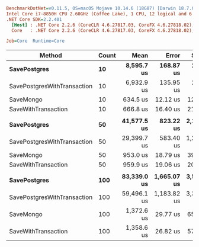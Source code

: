 ``` ini

BenchmarkDotNet=v0.11.5, OS=macOS Mojave 10.14.6 (18G87) [Darwin 18.7.0]
Intel Core i7-8850H CPU 2.60GHz (Coffee Lake), 1 CPU, 12 logical and 6 physical cores
.NET Core SDK=2.2.401
  [Host] : .NET Core 2.2.6 (CoreCLR 4.6.27817.03, CoreFX 4.6.27818.02), 64bit RyuJIT
  Core   : .NET Core 2.2.6 (CoreCLR 4.6.27817.03, CoreFX 4.6.27818.02), 64bit RyuJIT

Job=Core  Runtime=Core  

```
|                      Method | Count |        Mean |       Error |      StdDev | Ratio | RatioSD |
|---------------------------- |------ |------------:|------------:|------------:|------:|--------:|
|                **SavePostgres** |    **10** |  **8,595.7 us** |   **168.87 us** |   **236.73 us** | **13.73** |    **0.42** |
| SavePostgresWithTransaction |    10 |  6,932.9 us |   135.95 us |   215.63 us | 10.88 |    0.43 |
|                   SaveMongo |    10 |    634.5 us |    12.12 us |    12.45 us |  1.00 |    0.00 |
|         SaveWithTransaction |    10 |    666.8 us |    16.40 us |    21.90 us |  1.05 |    0.04 |
|                             |       |             |             |             |       |         |
|                **SavePostgres** |    **50** | **41,577.5 us** |   **823.22 us** | **2,110.23 us** | **43.57** |    **2.99** |
| SavePostgresWithTransaction |    50 | 29,399.7 us |   583.40 us | 1,217.77 us | 30.89 |    1.68 |
|                   SaveMongo |    50 |    953.0 us |    18.79 us |    39.63 us |  1.00 |    0.00 |
|         SaveWithTransaction |    50 |    959.9 us |    19.06 us |    20.39 us |  1.02 |    0.04 |
|                             |       |             |             |             |       |         |
|                **SavePostgres** |   **100** | **83,339.0 us** | **1,665.07 us** | **3,548.40 us** | **60.83** |    **4.03** |
| SavePostgresWithTransaction |   100 | 59,496.1 us | 1,183.82 us | 3,319.56 us | 44.35 |    2.87 |
|                   SaveMongo |   100 |  1,372.6 us |    29.77 us |    65.96 us |  1.00 |    0.00 |
|         SaveWithTransaction |   100 |  1,358.6 us |    26.82 us |    57.15 us |  0.99 |    0.05 |
